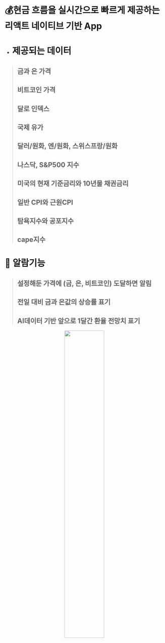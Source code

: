 # 💰현금 흐름을 실시간으로 빠르게 제공하는 리액트 네이티브 기반 App
- # 제공되는 데이터
> ## 금과 은 가격  
> ## 비트코인 가격  
> ## 달로 인덱스  
> ## 국제 유가  
> ## 달러/원화, 엔/원화, 스위스프랑/원화
> ## 나스닥, S&P500 지수
> ## 미국의 현재 기준금리와 10년물 채권금리 
> ## 일반 CPI와 근원CPI
> ## 탐욕지수와 공포지수
> ## cape지수

# 🔔 알람기능 
> ## 설정해둔 가격에 (금, 은, 비트코인) 도달하면 알림
> ## 전일 대비 금과 은값의 상승률 표기
> ## AI데이터 기반 앞으로 1달간 환율 전망치 표기

<p align="center">
<img src="https://github.com/user-attachments/assets/553f34e6-bbf6-41c7-87de-bb8c05c57e7f" width="50%" height="50%">
</p>
